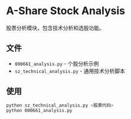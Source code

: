 # A-Share Stock Analysis

股票分析模块，包含技术分析和选股功能。

## 文件
- `000661_analysis.py` - 个股分析示例
- `sz_technical_analysis.py` - 通用技术分析脚本

## 使用
```bash
python sz_technical_analysis.py <股票代码>
python 000661_analysis.py
```